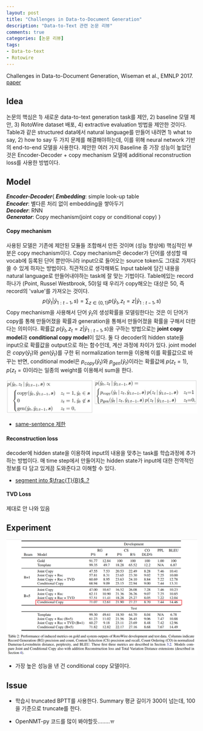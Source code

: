```yaml
---
layout: post
title: "Challenges in Data-to-Document Generation"
description: "Data-to-Text 관련 논문 리뷰"
comments: true
categories: [논문 리뷰]
tags:
- Data-to-text
- Rotowire
---
```


Challenges in Data-to-Document Generation, Wiseman et al., EMNLP 2017. [paper](https://arxiv.org/abs/1707.08052)

## Idea
논문의 핵심은 1) 새로운 data-to-text generation task를 제안, 2) baseline 모델 제안, 3) RotoWire dataset 배포, 4)  extractive evaluation 방법을 제안한 것이다. Table과 같은 structured data에서 natural language를 만들어 내려면 1) what to say, 2) how to say 두 가지 문제를 해결해야하는데, 이를 위해 neural network 기반의 end-to-end 모델을 사용한다. 제안한 여러 가지 Baseline 중 가장 성능이 높았던 것은 Encoder-Decoder + copy mechanism 모델에 additional reconstruction loss를 사용한 방법이다.			

  

## Model
***Encoder-Decoder***{
    ***Embedding***:  simple look-up table  
    ***Encoder***: 별다른 처리 없이 embedding을 쌓아두기  
    ***Decoder***:  RNN  
    ***Generator***:  Copy mechanism(joint copy or conditional copy)
    }

#### Copy mechanism

사용된 모델은 기존에 제안된 모듈들 조합해서 만든 것이며 (성능 향상에) 핵심적인 부분은 copy mechanism이다. Copy mechanism은 decoder가 단어를 생성할 때 vocab에 등록된 단어 뿐만아니라 input으로 들어오는 source token도 그대로 가져다 쓸 수 있게 하자는 방법이다. 직관적으로 생각해봐도 Input table에 담긴 내용을 natural language로 만들어내야하는 task에 잘 맞는 기법이다. Table에있는 record 하나가 (Point, Russel Westbrook, 50)일 때 우리가 copy해오는 대상은 50, 즉 record의 'value'를 가져오는 것이다.
$$
p(\hat{y}_t | \hat{y}_{1:t-1}, s) = \sum_{z\in\left\{0,1\right\}}p(\hat{y}_t, z_t=z|\hat{y}_{1:t-1}, s)
$$
Copy mechanism을 사용해서 단어 $\hat{y}_t$의 생성확률을 모델링한다는 것은 이 단어가 copy를 통해 만들어졌을 확률과 generation을 통해서 만들어졌을 확률을 구해서 더한다는 의미이다.  확률값 $p(\hat{y}_t, z_t=z|\hat{y}_{1:t-1}, s)$을 구하는 방법으로는 **joint copy model**과 **conditional copy model**이 있다. 둘 다 decoder의 hidden state을 input으로 확률값을 output으로 하는 함수인데, 계산 과정에 차이가 있다. joint model은 $copy(\hat{y}_t)$와 $gen(\hat{y}_t)$를 구한 뒤 normalization term을 이용해 이를 확률값으로 바꾸는 반면, conditional model은 $p_{copy}({\hat{y}_t})$와 $p_{gen}({\hat{y}_t})$이라는 확률값에 $p(z_t=1), p(z_t=0)$이라는 일종의 weight를 이용해서 sum을 한다.

![copy](/assets/img/copy.jpg)

- <u>same-sentence 제한</u>

#### Reconstruction loss

decoder에 hidden state을 이용하여 input의 내용을 맞추는 task를 학습과정에 추가하는 방법이다. 매 time step에서 만들어지는 hidden state가 input에 대한 전역적인 정보를 다 담고 있게끔 도와준다고 이해할 수 있다.

- <u>segment into $\frac{T}{B}$..?</u>

#### TVD Loss

제대로 안 나와 있음

  

## Experiment
![result](/assets/img/wiseman_result.PNG)

- 가장 높은 성능을 낸 건 conditional copy 모델이다.

  

## Issue

- 학습시 truncated BPTT를 사용한다. Summary 평균 길이가 300이 넘는데, 100을 기준으로 truncate를 한다.

- OpenNMT-py 코드를 많이 봐야할듯........ㅠ